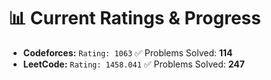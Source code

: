 










































# 📊 Current Ratings & Progress

- **Codeforces:** `Rating: 1063`  ✅ Problems Solved: **114**
- **LeetCode:** `Rating: 1458.041`  ✅ Problems Solved: **247**

